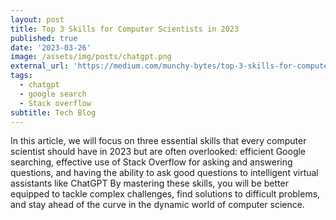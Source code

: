 ```yaml
---
layout: post
title: Top 3 Skills for Computer Scientists in 2023
published: true
date: '2023-03-26'
image: /assets/img/posts/chatgpt.png
external_url: 'https://medium.com/munchy-bytes/top-3-skills-for-computer-scientists-in-2023-b05be4566fc'
tags:
  - chatgpt
  - google search
  - Stack overflow
subtitle: Tech Blog
---
```

In this article, we will focus on three essential skills that every computer scientist should have in 2023 but are often overlooked: efficient Google searching, effective use of Stack Overflow for asking and answering questions, and having the ability to ask good questions to intelligent virtual assistants like ChatGPT
By mastering these skills, you will be better equipped to tackle complex challenges, find solutions to difficult problems, and stay ahead of the curve in the dynamic world of computer science.
